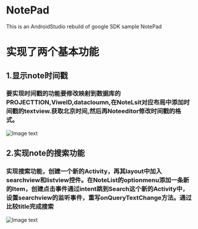 # NotePad
This is an AndroidStudio rebuild of google SDK sample NotePad
# 实现了两个基本功能


## 1.显示note时间戳

### 要实现时间戳的功能要修改映射到数据库的PROJECTTION,ViweID,datacloumn,在NoteLsit对应布局中添加时间戳的textview.获取北京时间,然后再Noteeditor修改时间戳的格式。


![Image text](https://raw.githubusercontent.com/lx85886693/NotePad/master/app/src/main/res/time.png)


## 2.实现note的搜索功能


###  实现搜索功能，创建一个新的Activity，再其layout中加入searchview和listview控件。在NoteList的optionmenu添加一条新的Item，创建点击事件通过intent跳到Search这个新的Activity中，设置searchview的监听事件，重写onQueryTextChange方法。通过比较title完成搜索

![Image text](https://raw.githubusercontent.com/lx85886693/NotePad/master/app/src/main/res/search.png)

